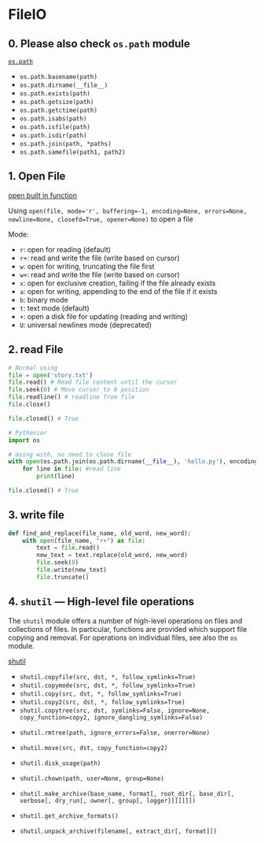 # FileIO

## 0. Please also check `os.path` module

[`os.path`](https://docs.python.org/3/library/os.path.html)

*   `os.path.basename(path)`
*   `os.path.dirname(__file__)`
*   `os.path.exists(path)`
*   `os.path.getsize(path)`
*   `os.path.getctime(path)`
*   `os.path.isabs(path)`
*   `os.path.isfile(path)`
*   `os.path.isdir(path)`
*   `os.path.join(path, *paths)`
*   `os.path.samefile(path1, path2)`

## 1. Open File

[open built in function](https://docs.python.org/3/library/functions.html#open)

Using `open(file, mode='r', buffering=-1, encoding=None, errors=None, newline=None, closefd=True, opener=None)` to open a file

Mode:

*   `r`: open for reading (default)
*   `r+`: read and write the file (write based on cursor)
*   `w`: open for writing, truncating the file first
*   `w+`: read and write the file (write based on cursor)
*   `x`: open for exclusive creation, failing if the file already exists
*   `a`: open for writing, appending to the end of the file if it exists
*   `b`: binary mode
*   `t`: text mode (default)
*   `+`: open a disk file for updating (reading and writing)
*   `U`: universal newlines mode (deprecated)

## 2. read File

```python
# Normal using
file = open('story.txt')
file.read() # Read file content until the cursor
file.seek(0) # Move cursor to 0 position
file.readline() # readline from file
file.close()

file.closed() # True

# Pythonior
import os

# Using with, no need to close file
with open(os.path.join(os.path.dirname(__file__), 'hello.py'), encoding='utf-8', erros='ignore') as file:
    for line in file: #read line
        print(line)

file.closed() # True
```

## 3. write file

```python
def find_and_replace(file_name, old_word, new_word):
    with open(file_name, "r+") as file:
        text = file.read()
        new_text = text.replace(old_word, new_word)
        file.seek(0)
        file.write(new_text)
        file.truncate()
```

## 4. `shutil` — High-level file operations

The `shutil` module offers a number of high-level operations on files and collections of files. In particular, functions are provided which support file copying and removal. For operations on individual files, see also the `os` module.

[shutil](https://docs.python.org/3/library/shutil.html)

*   `shutil.copyfile(src, dst, *, follow_symlinks=True)`
*   `shutil.copymode(src, dst, *, follow_symlinks=True)`
*   `shutil.copy(src, dst, *, follow_symlinks=True)`
*   `shutil.copy2(src, dst, *, follow_symlinks=True)`
*   `shutil.copytree(src, dst, symlinks=False, ignore=None, copy_function=copy2, ignore_dangling_symlinks=False)`

-   `shutil.rmtree(path, ignore_errors=False, onerror=None)`
-   `shutil.move(src, dst, copy_function=copy2)`
-   `shutil.disk_usage(path)`
-   `shutil.chown(path, user=None, group=None)`

-   `shutil.make_archive(base_name, format[, root_dir[, base_dir[, verbose[, dry_run[, owner[, group[, logger]]]]]]])`
-   `shutil.get_archive_formats()`
-   `shutil.unpack_archive(filename[, extract_dir[, format]])`

